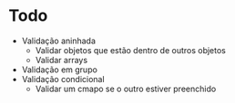 # Todo

- Validação aninhada
  - Validar objetos que estão dentro de outros objetos
  - Validar arrays
- Validação em grupo
- Validação condicional
  - Validar um cmapo se o outro estiver preenchido
